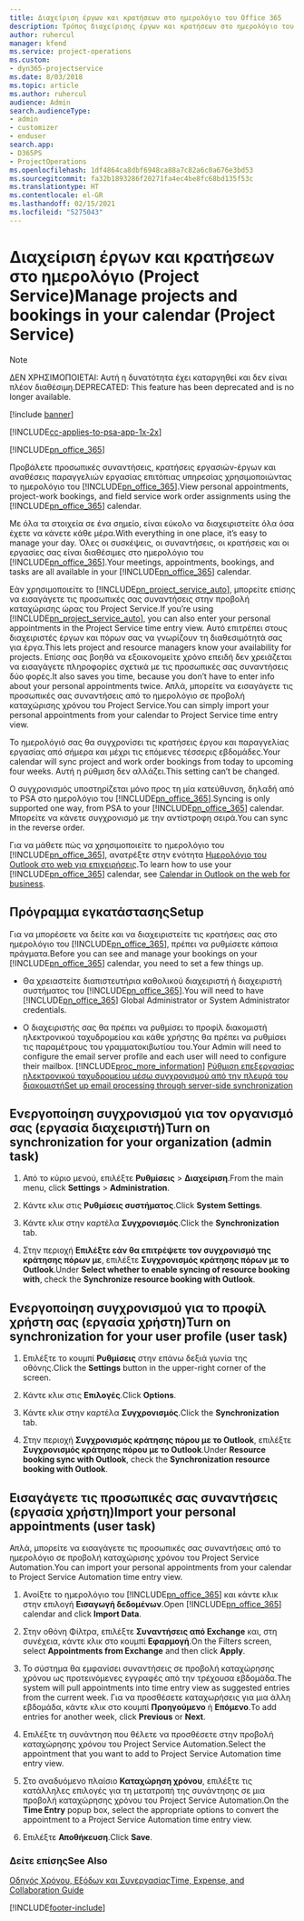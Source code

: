 ```yaml
---
title: Διαχείριση έργων και κρατήσεων στο ημερολόγιο του Office 365
description: Τρόπος διαχείρισης έργων και κρατήσεων στο ημερολόγιο του Office 365
author: ruhercul
manager: kfend
ms.service: project-operations
ms.custom:
- dyn365-projectservice
ms.date: 8/03/2018
ms.topic: article
ms.author: ruhercul
audience: Admin
search.audienceType:
- admin
- customizer
- enduser
search.app:
- D365PS
- ProjectOperations
ms.openlocfilehash: 1df4864ca8dbf6948ca88a7c82a6c0a676e3bd53
ms.sourcegitcommit: fa32b1893286f20271fa4ec4be8fc68bd135f53c
ms.translationtype: HT
ms.contentlocale: el-GR
ms.lasthandoff: 02/15/2021
ms.locfileid: "5275043"
---
```

# <a name="manage-projects-and-bookings-in-your-calendar-project-service"></a><span data-ttu-id="cbc57-103">Διαχείριση έργων και κρατήσεων στο ημερολόγιο (Project Service)</span><span class="sxs-lookup"><span data-stu-id="cbc57-103">Manage projects and bookings in your calendar (Project Service)</span></span>

> [!Note]
> <span data-ttu-id="cbc57-104">ΔΕΝ ΧΡΗΣΙΜΟΠΟΙΕΤΑΙ: Αυτή η δυνατότητα έχει καταργηθεί και δεν είναι πλέον διαθέσιμη.</span><span class="sxs-lookup"><span data-stu-id="cbc57-104">DEPRECATED: This feature has been deprecated and is no longer available.</span></span>

[!include [banner](../includes/psa-now-project-operations.md)]

[!INCLUDE[cc-applies-to-psa-app-1x-2x](../includes/cc-applies-to-psa-app-1x-2x.md)]

[!INCLUDE[pn_office_365](../includes/pn-office-365.md)] 

<span data-ttu-id="cbc57-105">Προβάλετε προσωπικές συναντήσεις, κρατήσεις εργασιών-έργων και αναθέσεις παραγγελιών εργασίας επιτόπιας υπηρεσίας χρησιμοποιώντας το ημερολόγιο του [!INCLUDE[pn_office_365](../includes/pn-office-365.md)].</span><span class="sxs-lookup"><span data-stu-id="cbc57-105">View personal appointments, project-work bookings, and field service work order assignments using the [!INCLUDE[pn_office_365](../includes/pn-office-365.md)] calendar.</span></span>  
  
 <span data-ttu-id="cbc57-106">Με όλα τα στοιχεία σε ένα σημείο, είναι εύκολο να διαχειριστείτε όλα όσα έχετε να κάνετε κάθε μέρα.</span><span class="sxs-lookup"><span data-stu-id="cbc57-106">With everything in one place, it’s easy to manage your day.</span></span> <span data-ttu-id="cbc57-107">Όλες οι συσκέψεις, οι συναντήσεις, οι κρατήσεις και οι εργασίες σας είναι διαθέσιμες στο ημερολόγιο του [!INCLUDE[pn_office_365](../includes/pn-office-365.md)].</span><span class="sxs-lookup"><span data-stu-id="cbc57-107">Your meetings, appointments, bookings, and tasks are all available in your [!INCLUDE[pn_office_365](../includes/pn-office-365.md)] calendar.</span></span>  
  
 <span data-ttu-id="cbc57-108">Εάν χρησιμοποιείτε το [!INCLUDE[pn_project_service_auto](../includes/pn-project-service-auto.md)], μπορείτε επίσης να εισαγάγετε τις προσωπικές σας συναντήσεις στην προβολή καταχώρισης ώρας του Project Service.</span><span class="sxs-lookup"><span data-stu-id="cbc57-108">If you’re using [!INCLUDE[pn_project_service_auto](../includes/pn-project-service-auto.md)], you can also enter your personal appointments in the Project Service time entry view.</span></span> <span data-ttu-id="cbc57-109">Αυτό επιτρέπει στους διαχειριστές έργων και πόρων σας να γνωρίζουν τη διαθεσιμότητά σας για έργα.</span><span class="sxs-lookup"><span data-stu-id="cbc57-109">This lets project and resource managers know your availability for projects.</span></span> <span data-ttu-id="cbc57-110">Επίσης σας βοηθά να εξοικονομείτε χρόνο επειδή δεν χρειάζεται να εισαγάγετε πληροφορίες σχετικά με τις προσωπικές σας συναντήσεις δύο φορές.</span><span class="sxs-lookup"><span data-stu-id="cbc57-110">It also saves you time, because you don’t have to enter info about your personal appointments twice.</span></span> <span data-ttu-id="cbc57-111">Απλά, μπορείτε να εισαγάγετε τις προσωπικές σας συναντήσεις από το ημερολόγιο σε προβολή καταχώρισης χρόνου του Project Service.</span><span class="sxs-lookup"><span data-stu-id="cbc57-111">You can simply import your personal appointments from your calendar to Project Service time entry view.</span></span>  
  
 <span data-ttu-id="cbc57-112">Το ημερολόγιό σας θα συγχρονίσει τις κρατήσεις έργου και παραγγελίας εργασίας από σήμερα και μέχρι τις επόμενες τέσσερις εβδομάδες.</span><span class="sxs-lookup"><span data-stu-id="cbc57-112">Your calendar will sync project and work order bookings from today to upcoming four weeks.</span></span> <span data-ttu-id="cbc57-113">Αυτή η ρύθμιση δεν αλλάζει.</span><span class="sxs-lookup"><span data-stu-id="cbc57-113">This setting can’t be changed.</span></span>  
  
 <span data-ttu-id="cbc57-114">Ο συγχρονισμός υποστηρίζεται μόνο προς τη μία κατεύθυνση, δηλαδή από το PSA στο ημερολόγιο του [!INCLUDE[pn_office_365](../includes/pn-office-365.md)].</span><span class="sxs-lookup"><span data-stu-id="cbc57-114">Syncing is only supported one way, from PSA to your [!INCLUDE[pn_office_365](../includes/pn-office-365.md)] calendar.</span></span> <span data-ttu-id="cbc57-115">Μπορείτε να κάνετε συγχρονισμό με την αντίστροφη σειρά.</span><span class="sxs-lookup"><span data-stu-id="cbc57-115">You can sync in the reverse order.</span></span> 
  
 <span data-ttu-id="cbc57-116">Για να μάθετε πώς να χρησιμοποιείτε το ημερολόγιο του [!INCLUDE[pn_office_365](../includes/pn-office-365.md)], ανατρέξτε στην ενότητα [Ημερολόγιο του Outlook στο web για επιχειρήσεις](https://support.office.com/article/Calendar-in-Outlook-on-the-web-for-business-5219c457-d1fe-4c2f-9032-1a816b88e936).</span><span class="sxs-lookup"><span data-stu-id="cbc57-116">To learn how to use your [!INCLUDE[pn_office_365](../includes/pn-office-365.md)] calendar, see [Calendar in Outlook on the web for business](https://support.office.com/article/Calendar-in-Outlook-on-the-web-for-business-5219c457-d1fe-4c2f-9032-1a816b88e936).</span></span>  
  
## <a name="setup"></a><span data-ttu-id="cbc57-117">Πρόγραμμα εγκατάστασης</span><span class="sxs-lookup"><span data-stu-id="cbc57-117">Setup</span></span>  
 <span data-ttu-id="cbc57-118">Για να μπορέσετε να δείτε και να διαχειριστείτε τις κρατήσεις σας στο ημερολόγιο του [!INCLUDE[pn_office_365](../includes/pn-office-365.md)], πρέπει να ρυθμίσετε κάποια πράγματα.</span><span class="sxs-lookup"><span data-stu-id="cbc57-118">Before you can see and manage your bookings on your [!INCLUDE[pn_office_365](../includes/pn-office-365.md)] calendar, you need to set a few things up.</span></span>  
  
- <span data-ttu-id="cbc57-119">Θα χρειαστείτε διαπιστευτήρια καθολικού διαχειριστή ή διαχειριστή συστήματος του [!INCLUDE[pn_office_365](../includes/pn-office-365.md)].</span><span class="sxs-lookup"><span data-stu-id="cbc57-119">You will need to have [!INCLUDE[pn_office_365](../includes/pn-office-365.md)] Global Administrator or System Administrator credentials.</span></span>  
  
- <span data-ttu-id="cbc57-120">Ο διαχειριστής σας θα πρέπει να ρυθμίσει το προφίλ διακομιστή ηλεκτρονικού ταχυδρομείου και κάθε χρήστης θα πρέπει να ρυθμίσει τις παραμέτρους του γραμματοκιβωτίου του.</span><span class="sxs-lookup"><span data-stu-id="cbc57-120">Your Admin will need to configure the email server profile and each user will need to configure their mailbox.</span></span> [!INCLUDE[proc_more_information](../includes/proc-more-information.md)] <span data-ttu-id="cbc57-121">[Ρύθμιση επεξεργασίας ηλεκτρονικού ταχυδρομείου μέσω συγχρονισμού από την πλευρά του διακομιστή](https://docs.microsoft.com/dynamics365/customerengagement/on-premises/admin/set-up-server-side-synchronization-of-email-appointments-contacts-and-tasks)</span><span class="sxs-lookup"><span data-stu-id="cbc57-121">[Set up email processing through server-side synchronization](https://docs.microsoft.com/dynamics365/customerengagement/on-premises/admin/set-up-server-side-synchronization-of-email-appointments-contacts-and-tasks)</span></span>  
  
## <a name="turn-on-synchronization-for-your-organization-admin-task"></a><span data-ttu-id="cbc57-122">Ενεργοποίηση συγχρονισμού για τον οργανισμό σας (εργασία διαχειριστή)</span><span class="sxs-lookup"><span data-stu-id="cbc57-122">Turn on synchronization for your organization (admin task)</span></span>  
  
1.  <span data-ttu-id="cbc57-123">Από το κύριο μενού, επιλέξτε **Ρυθμίσεις** > **Διαχείριση**.</span><span class="sxs-lookup"><span data-stu-id="cbc57-123">From the main menu, click **Settings** > **Administration**.</span></span>  
  
2.  <span data-ttu-id="cbc57-124">Κάντε κλικ στις **Ρυθμίσεις συστήματος**.</span><span class="sxs-lookup"><span data-stu-id="cbc57-124">Click **System Settings**.</span></span>  
  
3.  <span data-ttu-id="cbc57-125">Κάντε κλικ στην καρτέλα **Συγχρονισμός**.</span><span class="sxs-lookup"><span data-stu-id="cbc57-125">Click the **Synchronization** tab.</span></span>  
  
4.  <span data-ttu-id="cbc57-126">Στην περιοχή **Επιλέξτε εάν θα επιτρέψετε τον συγχρονισμό της κράτησης πόρων με**, επιλέξτε **Συγχρονισμός κράτησης πόρων με το Outlook**.</span><span class="sxs-lookup"><span data-stu-id="cbc57-126">Under **Select whether to enable syncing of resource booking with**, check the **Synchronize resource booking with Outlook**.</span></span>  
  
## <a name="turn-on-synchronization-for-your-user-profile-user-task"></a><span data-ttu-id="cbc57-127">Ενεργοποίηση συγχρονισμού για το προφίλ χρήστη σας (εργασία χρήστη)</span><span class="sxs-lookup"><span data-stu-id="cbc57-127">Turn on synchronization for your user profile (user task)</span></span>  
  
1.  <span data-ttu-id="cbc57-128">Επιλέξτε το κουμπί **Ρυθμίσεις** στην επάνω δεξιά γωνία της οθόνης.</span><span class="sxs-lookup"><span data-stu-id="cbc57-128">Click the **Settings** button in the upper-right corner of the screen.</span></span>  
  
2.  <span data-ttu-id="cbc57-129">Κάντε κλικ στις **Επιλογές**.</span><span class="sxs-lookup"><span data-stu-id="cbc57-129">Click **Options**.</span></span>  
  
3.  <span data-ttu-id="cbc57-130">Κάντε κλικ στην καρτέλα **Συγχρονισμός**.</span><span class="sxs-lookup"><span data-stu-id="cbc57-130">Click the **Synchronization** tab.</span></span>  
  
4.  <span data-ttu-id="cbc57-131">Στην περιοχή **Συγχρονισμός κράτησης πόρου με το Outlook**, επιλέξτε **Συγχρονισμός κράτησης πόρου με το Outlook**.</span><span class="sxs-lookup"><span data-stu-id="cbc57-131">Under **Resource booking sync with Outlook**, check the **Synchronization resource booking with Outlook**.</span></span>  
  
## <a name="import-your-personal-appointments-user-task"></a><span data-ttu-id="cbc57-132">Εισαγάγετε τις προσωπικές σας συναντήσεις (εργασία χρήστη)</span><span class="sxs-lookup"><span data-stu-id="cbc57-132">Import your personal appointments (user task)</span></span>  
 <span data-ttu-id="cbc57-133">Απλά, μπορείτε να εισαγάγετε τις προσωπικές σας συναντήσεις από το ημερολόγιο σε προβολή καταχώρισης χρόνου του Project Service Automation.</span><span class="sxs-lookup"><span data-stu-id="cbc57-133">You can import your personal appointments from your calendar to Project Service Automation time entry view.</span></span>  
  
1. <span data-ttu-id="cbc57-134">Ανοίξτε το ημερολόγιο του [!INCLUDE[pn_office_365](../includes/pn-office-365.md)] και κάντε κλικ στην επιλογή **Εισαγωγή δεδομένων**.</span><span class="sxs-lookup"><span data-stu-id="cbc57-134">Open [!INCLUDE[pn_office_365](../includes/pn-office-365.md)] calendar and click **Import Data**.</span></span>  
  
2. <span data-ttu-id="cbc57-135">Στην οθόνη Φίλτρα, επιλέξτε **Συναντήσεις από Exchange** και, στη συνέχεια, κάντε κλικ στο κουμπί **Εφαρμογή**.</span><span class="sxs-lookup"><span data-stu-id="cbc57-135">On the Filters screen, select **Appointments from Exchange** and then click **Apply**.</span></span>  
  
3. <span data-ttu-id="cbc57-136">Το σύστημα θα εμφανίσει συναντήσεις σε προβολή καταχώρησης χρόνου ως προτεινόμενες εγγραφές από την τρέχουσα εβδομάδα.</span><span class="sxs-lookup"><span data-stu-id="cbc57-136">The system will pull appointments into time entry view as suggested entries from the current week.</span></span> <span data-ttu-id="cbc57-137">Για να προσθέσετε καταχωρήσεις για μια άλλη εβδομάδα, κάντε κλικ στο κουμπί **Προηγούμενο** ή **Επόμενο**.</span><span class="sxs-lookup"><span data-stu-id="cbc57-137">To add entries for another week, click **Previous** or **Next**.</span></span>  
  
4. <span data-ttu-id="cbc57-138">Επιλέξτε τη συνάντηση που θέλετε να προσθέσετε στην προβολή καταχώρησης χρόνου του Project Service Automation.</span><span class="sxs-lookup"><span data-stu-id="cbc57-138">Select the appointment that you want to add to Project Service Automation time entry view.</span></span>  
  
5. <span data-ttu-id="cbc57-139">Στο αναδυόμενο πλαίσιο **Καταχώρηση χρόνου**, επιλέξτε τις κατάλληλες επιλογές για τη μετατροπή της συνάντησης σε μια προβολή καταχώρησης χρόνου του Project Service Automation.</span><span class="sxs-lookup"><span data-stu-id="cbc57-139">On the **Time Entry** popup box, select the appropriate options to convert the appointment to a Project Service Automation time entry view.</span></span>  
  
6. <span data-ttu-id="cbc57-140">Επιλέξτε **Αποθήκευση**.</span><span class="sxs-lookup"><span data-stu-id="cbc57-140">Click **Save**.</span></span>  
  
### <a name="see-also"></a><span data-ttu-id="cbc57-141">Δείτε επίσης</span><span class="sxs-lookup"><span data-stu-id="cbc57-141">See Also</span></span>  
 [<span data-ttu-id="cbc57-142">Οδηγός Χρόνου, Εξόδων και Συνεργασίας</span><span class="sxs-lookup"><span data-stu-id="cbc57-142">Time, Expense, and Collaboration Guide</span></span>](../psa/time-expense-collaboration-guide.md)


[!INCLUDE[footer-include](../includes/footer-banner.md)]